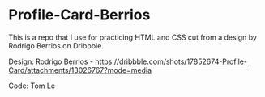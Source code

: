 # Profile-Card-Berrios
This is a repo that I use for practicing HTML and CSS cut from a design by Rodrigo Berrios on Dribbble.

Design: Rodrigo Berrios - https://dribbble.com/shots/17852674-Profile-Card/attachments/13026767?mode=media

Code: Tom Le
